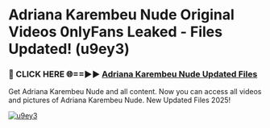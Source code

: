 # Adriana Karembeu Nude Original Videos 0nlyFans Leaked - Files Updated! (u9ey3)

<h3>🔴 CLICK HERE 🌐==►► <a href="https://tinyurl.com/yrmya6cz" rel="nofollow">Adriana Karembeu Nude Updated Files</a></h3>

Get Adriana Karembeu Nude and all content. Now you can access all videos and pictures of Adriana Karembeu Nude. New Updated Files 2025!

[![u9ey3](https://i.imgur.com/FMdXYCs.gif)](https://tinyurl.com/yrmya6cz)
